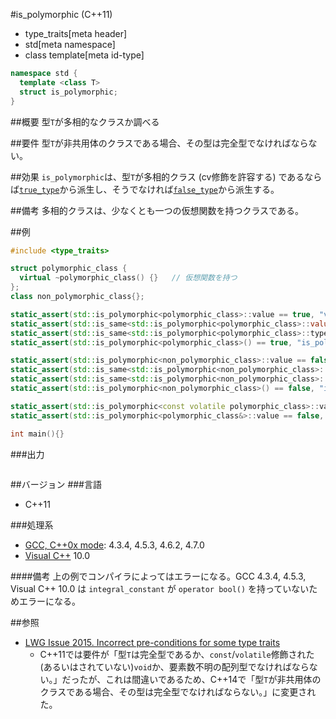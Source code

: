 #is_polymorphic (C++11)
* type_traits[meta header]
* std[meta namespace]
* class template[meta id-type]

```cpp
namespace std {
  template <class T>
  struct is_polymorphic;
}
```

##概要
型`T`が多相的なクラスか調べる


##要件
型`T`が非共用体のクラスである場合、その型は完全型でなければならない。


##効果
`is_polymorphic`は、型`T`が多相的クラス (cv修飾を許容する) であるならば[`true_type`](./integral_constant-true_type-false_type.md)から派生し、そうでなければ[`false_type`](./integral_constant-true_type-false_type.md)から派生する。


##備考
多相的クラスは、少なくとも一つの仮想関数を持つクラスである。


##例
```cpp
#include <type_traits>

struct polymorphic_class {
  virtual ~polymorphic_class() {}   // 仮想関数を持つ
};
class non_polymorphic_class{};

static_assert(std::is_polymorphic<polymorphic_class>::value == true, "value == true, polymorphic_class is polymorphic");
static_assert(std::is_same<std::is_polymorphic<polymorphic_class>::value_type, bool>::value, "value_type == bool");
static_assert(std::is_same<std::is_polymorphic<polymorphic_class>::type, std::true_type>::value, "type == true_type");
static_assert(std::is_polymorphic<polymorphic_class>() == true, "is_polymorphic<polymorphic_class>() == true");

static_assert(std::is_polymorphic<non_polymorphic_class>::value == false, "value == false, non_polymorphic_class is not polymorphic");
static_assert(std::is_same<std::is_polymorphic<non_polymorphic_class>::value_type, bool>::value, "value_type == bool");
static_assert(std::is_same<std::is_polymorphic<non_polymorphic_class>::type, std::false_type>::value, "type == false_type");
static_assert(std::is_polymorphic<non_polymorphic_class>() == false, "is_polymorphic<non_polymorphic_class>() == false");

static_assert(std::is_polymorphic<const volatile polymorphic_class>::value == true, "value == true, const volatile polymorphic_class is polymorphic");
static_assert(std::is_polymorphic<polymorphic_class&>::value == false, "value == true, polymorphic_class& is not polymorphic");

int main(){}
```

###出力
```
```

##バージョン
###言語
- C++11

###処理系
- [GCC, C++0x mode](/implementation.md#gcc): 4.3.4, 4.5.3, 4.6.2, 4.7.0
- [Visual C++](/implementation.md#visual_cpp) 10.0

####備考
上の例でコンパイラによってはエラーになる。GCC 4.3.4, 4.5.3, Visual C++ 10.0 は `integral_constant` が `operator bool()` を持っていないためエラーになる。


##参照
- [LWG Issue 2015. Incorrect pre-conditions for some type traits](http://www.open-std.org/jtc1/sc22/wg21/docs/lwg-defects.html#2015)
    - C++11では要件が「型`T`は完全型であるか、`const`/`volatile`修飾された(あるいはされていない)`void`か、要素数不明の配列型でなければならない。」だったが、これは間違いであるため、C++14で「型`T`が非共用体のクラスである場合、その型は完全型でなければならない。」に変更された。

